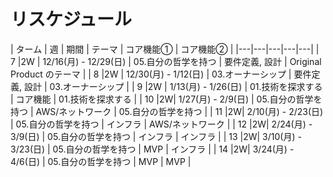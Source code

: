# リスケジュール

| ターム | 週 | 期間 | テーマ                                   | コア機能①                               | コア機能②                               |
|---|---|---|---|---|
| 7 |2W | 12/16(月) - 12/29(日) | 05.自分の哲学を持つ | 要件定義, 設計 | Original Product のテーマ |
| 8 |2W | 12/30(月) - 1/12(日) | 03.オーナーシップ          | 要件定義, 設計 | 03.オーナーシップ                   |
| 9 |2W | 1/13(月) - 1/26(日)  | 01.技術を探求する          | コア機能 | 01.技術を探求する                   |
| 10 |2W| 1/27(月) - 2/9(日)   | 05.自分の哲学を持つ | AWS/ネットワーク | 05.自分の哲学を持つ                   |
| 11 |2W| 2/10(月) - 2/23(日)  | 05.自分の哲学を持つ | インフラ | AWS/ネットワーク                   |
| 12 |2W| 2/24(月) - 3/9(日)   | 05.自分の哲学を持つ | インフラ | インフラ                           |
| 13 |2W| 3/10(月) - 3/23(日)  | 05.自分の哲学を持つ | MVP | インフラ                           |
| 14 |2W| 3/24(月) - 4/6(日)   | 05.自分の哲学を持つ | MVP | MVP                             |

